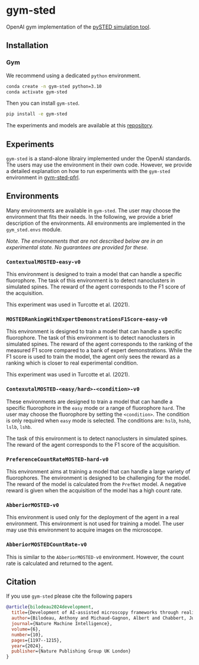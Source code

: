 # gym-sted

OpenAI gym implementation of the [pySTED simulation tool](https://github.com/FLClab/pySTED).

## Installation

### Gym

We recommend using a dedicated `python` environment.
```bash
conda create -n gym-sted python=3.10
conda activate gym-sted
```

Then you can install `gym-sted`.
```bash
pip install -e gym-sted
```

The experiments and models are available at this [repository](https://github.com/FLClab/gym-sted-pfrl).

## Experiments

`gym-sted` is a stand-alone librairy implemented under the OpenAI standards. The users may use the environment in their own code. However, we provide a detailed explanation on how to run experiments with the `gym-sted` environment in [gym-sted-pfrl](https://github.com/FLClab/gym-sted-pfrl).

## Environments

Many environments are available in `gym-sted`. The user may choose the environment that fits their needs. In the following, we provide a brief description of the environments. All environments are implemented in the `gym_sted.envs` module.

*Note. The environements that are not described below are in an experimental state. No guarantees are provided for these.*

### `ContextualMOSTED-easy-v0`

This environment is designed to train a model that can handle a specific fluorophore. The task of this environment is to detect nanoclusters in simulated spines. The reward of the agent corresponds to the F1 score of the acquisition.

This experiment was used in Turcotte et al. (2021).

### `MOSTEDRankingWithExpertDemonstrationsF1Score-easy-v0`

This environment is designed to train a model that can handle a specific fluorophore. The task of this environment is to detect nanoclusters in simulated spines. The reward of the agent corresponds to the ranking of the measured F1 score compared to a bank of expert demonstrations. While the F1 score is used to train the model, the agent only sees the reward as a ranking which is closer to real experimental condition.

This experiment was used in Turcotte et al. (2021).

### `ContexutalMOSTED-<easy/hard>-<condition>-v0`

These environments are designed to train a model that can handle a specific fluorophore in the `easy` mode or a range of fluorophore `hard`. The user may choose the fluorophore by setting the `<condition>`. The condition is only required when `easy` mode is selected. The conditions are: `hslb`, `hshb`, `lslb`, `lshb`.

The task of this environment is to detect nanoclusters in simulated spines. The reward of the agent corresponds to the F1 score of the acquisition.

### `PreferenceCountRateMOSTED-hard-v0`

This environment aims at training a model that can handle a large variety of fluorophores. The environment is designed to be challenging for the model. The reward of the model is calculated from the `PrefNet` model. A negative reward is given when the acquisition of the model has a high count rate. 

### `AbberiorMOSTED-v0`

This environment is used only for the deployment of the agent in a real environment. This environment is not used for training a model. The user may use this environment to acquire images on the microscope.

### `AbberiorMOSTEDCountRate-v0`

This is similar to the `AbberiorMOSTED-v0` environment. However, the count rate is calculated and returned to the agent.

## Citation

If you use `gym-sted` please cite the following papers

```bibtex
@article{bilodeau2024development,
  title={Development of AI-assisted microscopy frameworks through realistic simulation with pySTED},
  author={Bilodeau, Anthony and Michaud-Gagnon, Albert and Chabbert, Julia and Turcotte, Benoit and Heine, J{\"o}rn and Durand, Audrey and Lavoie-Cardinal, Flavie},
  journal={Nature Machine Intelligence},
  volume={6},
  number={10},
  pages={1197--1215},
  year={2024},
  publisher={Nature Publishing Group UK London}
}
```
